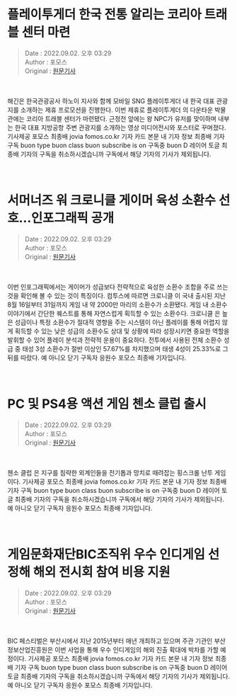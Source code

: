 <!-- 타이틀 -->  
# 플레이투게더 한국 전통 알리는 코리아 트래블 센터 마련  
<!-- 기사 정보 -->  
> Date : 2022.09.02. 오후 03:29  
> Author : 포모스  
> Original : [원문기사](https://n.news.naver.com/mnews/article/236/0000227266?sid=105)  
<br/>  
<!-- 대표 이미지 -->  
<img alt="" src="https://imgnews.pstatic.net/image/236/2022/09/02/0000227266_001_20220902152905710.jpg?type=w647"/>  
<br/><br/>  
<!-- 기사 본문 -->  
해긴은 한국관광공사 하노이 지사와 함께 모바일 SNG 플레이투게더 내 한국 대표 관광지를 소개하는 제휴 프로모션을 진행한다.
이번 제휴로 플레이투게더 의 다운타운 박물관에는 코리아 트래블 센터가 마련됐다.
근정전 앞에는 왕 NPC가 유저를 맞이하며 내부는 한국 대표 지방공항 주변 관광지를 소개하는 영상 미디어전시와 포스터로 꾸며졌다.
기사제공 포모스 최종배 jovia fomos.co.kr 기자 카드 본문 내 기자 정보 최종배 기자 구독 buon type buon class buon subscribe is on 구독중 buon D 레이어 토글 최종배 기자의 구독을 취소하시겠습니까 구독에서 해당 기자의 기사가 제외됩니다.  
<br/><br/><br/>  

<!-- 타이틀 -->  
# 서머너즈 워 크로니클 게이머 육성 소환수 선호...인포그래픽 공개  
<!-- 기사 정보 -->  
> Date : 2022.09.02. 오후 03:29  
> Author : 포모스  
> Original : [원문기사](https://n.news.naver.com/mnews/article/236/0000227265?sid=105)  
<br/>  
<!-- 대표 이미지 -->  
<img alt="" src="https://imgnews.pstatic.net/image/236/2022/09/02/0000227265_001_20220902152904610.jpg?type=w647"/>  
<br/><br/>  
<!-- 기사 본문 -->  
이번 인포그래픽에서는 게이머가 성급보다 전략적으로 육성한 소환수 조합을 주로 쓰는 것을 확인해 볼 수 있는 것이 특징이다.
컴투스에 따르면 크로니클 이 국내 출시된 지난 8월 16일부터 31일까지 게임 내 약 2000만 마리의 소환수가 소환됐다.
게임 내 소환수 이야기에서 간단한 퀘스트를 통해 자연스럽게 획득할 수 있는 소환수다.
크로니클 은 높은 성급이나 특정 소환수가 절대적 영향을 주는 시스템이 아닌 플레이를 통해 어렵지 않게 획득할 수 있는 낮은 성급의 소환수도 상대 및 상황에 따라 성장시키면 중요한 역할을 발휘할 수 있어 플레이 분석과 전략적 운용이 중요하다.
전투에서 사용된 전체 소환수 성급 중 태성 3성 소환수가 절반 이상인 57.67%를 차지했으며 태생 4성이 25.33%로 그 뒤를 따랐다.
예 아니오 닫기 구독자 응원수 포모스 최종배 기자입니다.  
<br/><br/><br/>  

<!-- 타이틀 -->  
# PC 및 PS4용 액션 게임 첸소 클럽 출시  
<!-- 기사 정보 -->  
> Date : 2022.09.02. 오후 03:29  
> Author : 포모스  
> Original : [원문기사](https://n.news.naver.com/mnews/article/236/0000227264?sid=105)  
<br/>  
<!-- 대표 이미지 -->  
<img alt="" src="https://imgnews.pstatic.net/image/236/2022/09/02/0000227264_001_20220902152903262.jpg?type=w647"/>  
<br/><br/>  
<!-- 기사 본문 -->  
첸소 클럽 은 지구를 침략한 외계인들을 전기톱과 망치로 때려잡는 횡스크롤 난투 게임이다.
기사제공 포모스 최종배 jovia fomos.co.kr 기자 카드 본문 내 기자 정보 최종배 기자 구독 buon type buon class buon subscribe is on 구독중 buon D 레이어 토글 최종배 기자의 구독을 취소하시겠습니까 구독에서 해당 기자의 기사가 제외됩니다.
예 아니오 닫기 구독자 응원수 포모스 최종배 기자입니다.  
<br/><br/><br/>  

<!-- 타이틀 -->  
# 게임문화재단BIC조직위 우수 인디게임 선정해 해외 전시회 참여 비용 지원  
<!-- 기사 정보 -->  
> Date : 2022.09.02. 오후 03:29  
> Author : 포모스  
> Original : [원문기사](https://n.news.naver.com/mnews/article/236/0000227263?sid=105)  
<br/>  
<!-- 대표 이미지 -->  
<img alt="" src="https://imgnews.pstatic.net/image/236/2022/09/02/0000227263_001_20220902152901371.jpg?type=w647"/>  
<br/><br/>  
<!-- 기사 본문 -->  
BIC 페스티벌은 부산시에서 지난 2015년부터 매년 개최하고 있으며 주관 기관인 부산정보산업진흥원은 이번 사업을 통해 우수 인디게임의 해외 진출 확대에 박차를 가할 예정이다.
기사제공 포모스 최종배 jovia fomos.co.kr 기자 카드 본문 내 기자 정보 최종배 기자 구독 buon type buon class buon subscribe is on 구독중 buon D 레이어 토글 최종배 기자의 구독을 취소하시겠습니까 구독에서 해당 기자의 기사가 제외됩니다.
예 아니오 닫기 구독자 응원수 포모스 최종배 기자입니다.  
<br/><br/><br/>  

